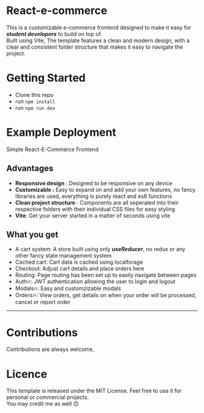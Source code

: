 # React-e-commerce
This is a customizable e-commerce frontend designed to make it easy for ***student developers*** to build on top of. <br> Built using Vite, The template features a clean and modern design, with a clear and consistent folder structure that makes it easy to navigate the project.
<br>

# Getting Started
- Clone this repo
- run ```npm install```
- run ```npm run dev```

# Example Deployment
Simple React-E-Commerce Frontend

## Advantages
- **Responsive design** :  Designed to be responsive on any device
- **Customizable :** Easy to expand on and add your own features, no fancy libraries are used, everything is purely react and es6 functions
- **Clean project structure** : Components are all seperated into their respective folders with their individual CSS files for easy styling
- **Vite**: Get your server started in a matter of seconds using vite

## What you get
- A cart system: A store built using only ***useReducer***, no redux or any other fancy state management system
- Cached cart: Cart data is cached using localforage
- Checkout: Adjust cart details and place orders here
- Routing: Page routing has been set up to easily navigate between pages
- Auth🔥: JWT authentication allowing the user to login and logout
- Modals🔥: Easy and customzizable modals
- Orders🔥: View orders, get details on when your order will be processed, cancel or report order  

<hr>

# Contributions
Contributions are always welcome,

# Licence 
This template is released under the MIT License. Feel free to use it for personal or commercial projects. 
<br> You may credit me as well 😊



